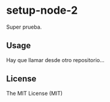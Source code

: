 # setup-node-2

Super prueba.

## Usage

Hay que llamar desde otro repositorio...

## License

The MIT License (MIT)
